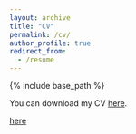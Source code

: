 ```yaml
---
layout: archive
title: "CV"
permalink: /cv/
author_profile: true
redirect_from:
  - /resume
---
```


{% include base_path %}

You can download my CV [here](https://jzhangg.github.io/files/CV_Jiayue_Zhang_202310.pdf).

<a href="https://jzhangg.github.io/files/CV_Jiayue_Zhang_202310.pdf)https://jzhangg.github.io/files/CV_Jiayue_Zhang_202310.pdf" target="_blank">here</a>
